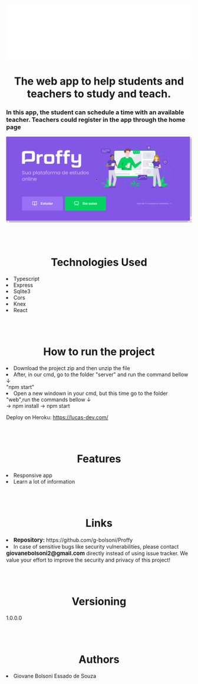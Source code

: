  ![logo](https://github.com/g-bolsoni/Proffy/blob/master/web/src/assests/images/logo.svg)

<h1 align="center">The web app to help students and teachers to study and teach.</h1>

<h3> In this app, the student can schedule a time with an available teacher. Teachers could register in the app through the home page</h3>

 ![funcionamento](https://github.com/g-bolsoni/Proffy/blob/master/web/src/assests/videos/App.gif)

</br></br>
<h1 align="center">Technologies Used </h1>
<li>Typescript</li>
<li>Express</li>
<li>Sqlite3</li>
<li>Cors</li>
<li>Knex</li>
<li>React</li>

</br></br>
<h1 align="center"> How to run the project</h1>

<li>Download the project zip and then unzip the file </li>
<li> After, in our cmd, go to the folder "server" and run the command bellow ↓ </br>
"npm start"</li>

<li>Open a new windown in your cmd, but this time go to the folder "web",run the commands bellow ↓ </br>
→ npm install
→ npm start
</li>


Deploy on Heroku: https://lucas-dev.com/



</br></br>
<h1  align="center">Features</h1>
<li> Responsive app</li>
<li>Learn a lot of information </li>



</br></br>
<h1  align="center">Links</h1>
<li> <b style="font-size:15px"> Repository:</b> https://github.com/g-bolsoni/Proffy</li>

<li>In case of sensitive bugs like security vulnerabilities, please contact <b style="font-size:15px">giovanebolsoni2@gmail.com</b> directly instead of using issue tracker. We value your effort to improve the security and privacy of this project! </li>


</br></br>
<h1  align="center">Versioning</h1>
1.0.0.0


</br></br>
<h1  align="center">Authors</h1>
<li> Giovane Bolsoni Essado de Souza</li>

